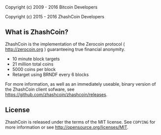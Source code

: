 
 Copyright (c) 2009 - 2016 Bitcoin Developers
 
 Copyright (c) 2015 - 2016 ZhashCoin Developers

What is ZhashCoin?
----------------

ZhashCoin is the implementation of the Zerocoin protocol ( http://zerocoin.org ) guaranteeing true financial anonymity.

 - 10 minute block targets
 - 21 million total coins
 - 5000 coins per block
 - Retarget using BRNDF every 6 blocks

For more information, as well as an immediately useable, binary version of
the ZhashCoin client sofware, see https://github.com/zhashcoin/zhashcoin/releases.

License
-------

ZhashCoin is released under the terms of the MIT license. See `COPYING` for more
information or see http://opensource.org/licenses/MIT.



